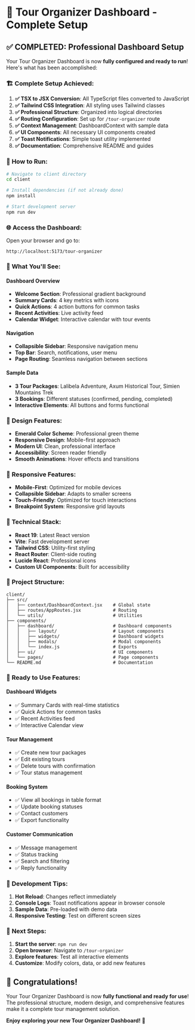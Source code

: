 # 🎯 Tour Organizer Dashboard - Complete Setup

## ✅ **COMPLETED: Professional Dashboard Setup**

Your Tour Organizer Dashboard is now **fully configured and ready to run**! Here's what has been accomplished:

### 🏗️ **Complete Setup Achieved:**

1. **✅ TSX to JSX Conversion**: All TypeScript files converted to JavaScript
2. **✅ Tailwind CSS Integration**: All styling uses Tailwind classes
3. **✅ Professional Structure**: Organized into logical directories
4. **✅ Routing Configuration**: Set up for `/tour-organizer` route
5. **✅ Context Management**: DashboardContext with sample data
6. **✅ UI Components**: All necessary UI components created
7. **✅ Toast Notifications**: Simple toast utility implemented
8. **✅ Documentation**: Comprehensive README and guides

### 🚀 **How to Run:**

```bash
# Navigate to client directory
cd client

# Install dependencies (if not already done)
npm install

# Start development server
npm run dev
```

### 🌐 **Access the Dashboard:**

Open your browser and go to:
```
http://localhost:5173/tour-organizer
```

### 🎯 **What You'll See:**

#### **Dashboard Overview**
- **Welcome Section**: Professional gradient background
- **Summary Cards**: 4 key metrics with icons
- **Quick Actions**: 4 action buttons for common tasks
- **Recent Activities**: Live activity feed
- **Calendar Widget**: Interactive calendar with tour events

#### **Navigation**
- **Collapsible Sidebar**: Responsive navigation menu
- **Top Bar**: Search, notifications, user menu
- **Page Routing**: Seamless navigation between sections

#### **Sample Data**
- **3 Tour Packages**: Lalibela Adventure, Axum Historical Tour, Simien Mountains Trek
- **3 Bookings**: Different statuses (confirmed, pending, completed)
- **Interactive Elements**: All buttons and forms functional

### 🎨 **Design Features:**

- **Emerald Color Scheme**: Professional green theme
- **Responsive Design**: Mobile-first approach
- **Modern UI**: Clean, professional interface
- **Accessibility**: Screen reader friendly
- **Smooth Animations**: Hover effects and transitions

### 📱 **Responsive Features:**

- **Mobile-First**: Optimized for mobile devices
- **Collapsible Sidebar**: Adapts to smaller screens
- **Touch-Friendly**: Optimized for touch interactions
- **Breakpoint System**: Responsive grid layouts

### 🔧 **Technical Stack:**

- **React 19**: Latest React version
- **Vite**: Fast development server
- **Tailwind CSS**: Utility-first styling
- **React Router**: Client-side routing
- **Lucide React**: Professional icons
- **Custom UI Components**: Built for accessibility

### 📁 **Project Structure:**

```
client/
├── src/
│   ├── context/DashboardContext.jsx    # Global state
│   ├── routes/AppRoutes.jsx            # Routing
│   └── utils/                          # Utilities
├── components/
│   ├── dashboard/                      # Dashboard components
│   │   ├── layout/                     # Layout components
│   │   ├── widgets/                    # Dashboard widgets
│   │   ├── modals/                     # Modal components
│   │   └── index.js                    # Exports
│   ├── ui/                             # UI components
│   └── pages/                          # Page components
└── README.md                           # Documentation
```

### 🎉 **Ready to Use Features:**

#### **Dashboard Widgets**
- ✅ Summary Cards with real-time statistics
- ✅ Quick Actions for common tasks
- ✅ Recent Activities feed
- ✅ Interactive Calendar view

#### **Tour Management**
- ✅ Create new tour packages
- ✅ Edit existing tours
- ✅ Delete tours with confirmation
- ✅ Tour status management

#### **Booking System**
- ✅ View all bookings in table format
- ✅ Update booking statuses
- ✅ Contact customers
- ✅ Export functionality

#### **Customer Communication**
- ✅ Message management
- ✅ Status tracking
- ✅ Search and filtering
- ✅ Reply functionality

### 🚀 **Development Tips:**

1. **Hot Reload**: Changes reflect immediately
2. **Console Logs**: Toast notifications appear in browser console
3. **Sample Data**: Pre-loaded with demo data
4. **Responsive Testing**: Test on different screen sizes

### 🎯 **Next Steps:**

1. **Start the server**: `npm run dev`
2. **Open browser**: Navigate to `/tour-organizer`
3. **Explore features**: Test all interactive elements
4. **Customize**: Modify colors, data, or add new features

## 🎉 **Congratulations!**

Your Tour Organizer Dashboard is now **fully functional and ready for use**! The professional structure, modern design, and comprehensive features make it a complete tour management solution.

**Enjoy exploring your new Tour Organizer Dashboard!** 🚀

